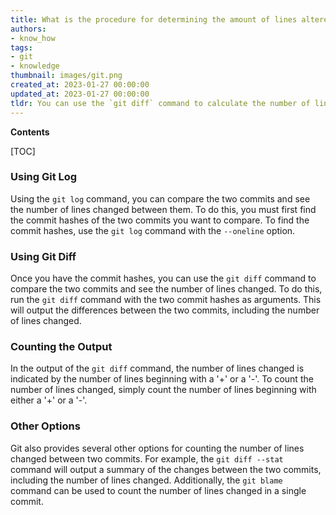 ```yaml
---
title: What is the procedure for determining the amount of lines altered between two commits in git?
authors:
- know_how
tags:
- git
- knowledge
thumbnail: images/git.png
created_at: 2023-01-27 00:00:00
updated_at: 2023-01-27 00:00:00
tldr: You can use the `git diff` command to calculate the number of lines changed between two commits.
---
```


**Contents**

[TOC]

### Using Git Log

Using the `git log` command, you can compare the two commits and see the number of lines changed between them. To do this, you must first find the commit hashes of the two commits you want to compare. To find the commit hashes, use the `git log` command with the `--oneline` option.

### Using Git Diff

Once you have the commit hashes, you can use the `git diff` command to compare the two commits and see the number of lines changed. To do this, run the `git diff` command with the two commit hashes as arguments. This will output the differences between the two commits, including the number of lines changed.

### Counting the Output

In the output of the `git diff` command, the number of lines changed is indicated by the number of lines beginning with a '+' or a '-'. To count the number of lines changed, simply count the number of lines beginning with either a '+' or a '-'.

### Other Options

Git also provides several other options for counting the number of lines changed between two commits. For example, the `git diff --stat` command will output a summary of the changes between the two commits, including the number of lines changed. Additionally, the `git blame` command can be used to count the number of lines changed in a single commit.
